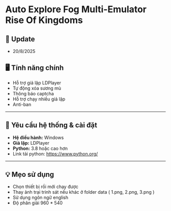 # Auto Explore Fog Multi-Emulator Rise Of Kingdoms 

## 🔔 Update

- 20/8/2025

## 🖥️ Tính năng chính

- Hỗ trợ giả lập LDPlayer
- Tự động xóa sương mù
- Thông báo captcha
- Hỗ trợ chạy nhiều giả lập
- Anti-ban

---

## 🔧 Yêu cầu hệ thống & cài đặt

- **Hệ điều hành:** Windows 
- **Giả lập:** LDPlayer
- **Python:** 3.8 hoặc cao hơn
- Link tải python: https://www.python.org/

---

## 💡 Mẹo sử dụng

- Chọn thiết bị rồi mới chạy được
- Thay ảnh trại trinh sát nếu khác ở folder data ( 1.png, 2.png, 3.png )
- Sử dụng ngôn ngữ english
- Độ phân giải 960 * 540 


